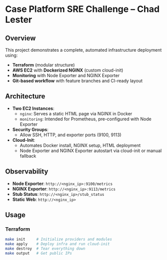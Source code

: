 # Case Platform SRE Challenge – Chad Lester

## Overview

This project demonstrates a complete, automated infrastructure deployment using:

- **Terraform** (modular structure)
- **AWS EC2** with **Dockerized NGINX** (custom cloud-init)
- **Monitoring** with Node Exporter and NGINX Exporter
- **Git-based workflow** with feature branches and CI-ready layout

## Architecture

- **Two EC2 Instances**:
  - `nginx`: Serves a static HTML page via NGINX in Docker
  - `monitoring`: Intended for Prometheus, pre-configured with Node Exporter
- **Security Groups**:
  - Allow SSH, HTTP, and exporter ports (9100, 9113)
- **Cloud-Init**:
  - Automates Docker install, NGINX setup, HTML deployment
  - Node Exporter and NGINX Exporter autostart via cloud-init or manual fallback

## Observability

- **Node Exporter**: `http://<nginx_ip>:9100/metrics`
- **NGINX Exporter**: `http://<nginx_ip>:9113/metrics`
- **Stub Status**: `http://<nginx_ip>/stub_status`
- **Static Web**: `http://<nginx_ip>`

## Usage

### Terraform

```bash
make init     # Initialize providers and modules
make apply    # Deploy infra and run cloud-init
make destroy  # Tear everything down
make output   # Get public IPs
